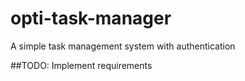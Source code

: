 # opti-task-manager
 A simple task management system with authentication
 
 ##TODO:
Implement requirements 
